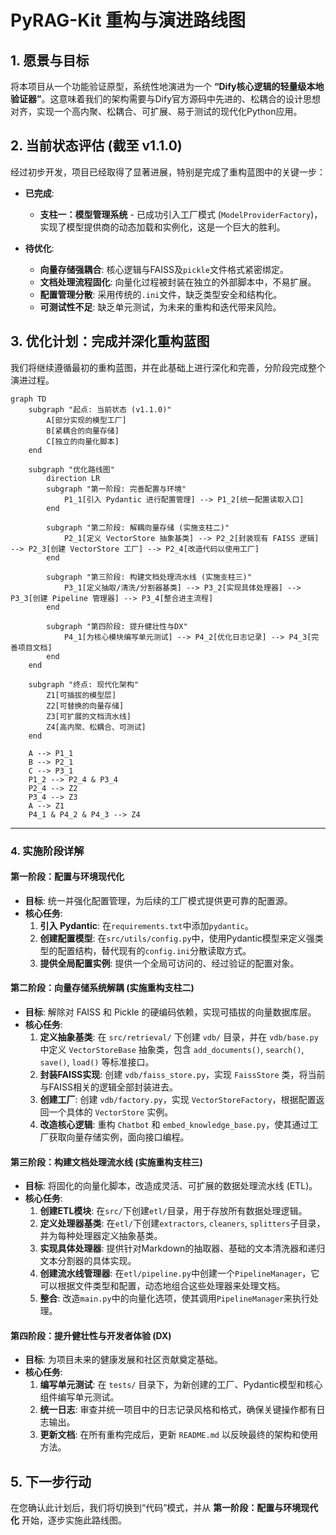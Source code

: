 # PyRAG-Kit 重构与演进路线图

## 1. 愿景与目标

将本项目从一个功能验证原型，系统性地演进为一个 **“Dify核心逻辑的轻量级本地验证器”**。这意味着我们的架构需要与Dify官方源码中先进的、松耦合的设计思想对齐，实现一个高内聚、松耦合、可扩展、易于测试的现代化Python应用。

## 2. 当前状态评估 (截至 v1.1.0)

经过初步开发，项目已经取得了显著进展，特别是完成了重构蓝图中的关键一步：

*   **已完成**:
    *   **支柱一：模型管理系统** - 已成功引入工厂模式 (`ModelProviderFactory`)，实现了模型提供商的动态加载和实例化，这是一个巨大的胜利。

*   **待优化**:
    *   **向量存储强耦合**: 核心逻辑与FAISS及`pickle`文件格式紧密绑定。
    *   **文档处理流程固化**: 向量化过程被封装在独立的外部脚本中，不易扩展。
    *   **配置管理分散**: 采用传统的`.ini`文件，缺乏类型安全和结构化。
    *   **可测试性不足**: 缺乏单元测试，为未来的重构和迭代带来风险。

## 3. 优化计划：完成并深化重构蓝图

我们将继续遵循最初的重构蓝图，并在此基础上进行深化和完善，分阶段完成整个演进过程。

```mermaid
graph TD
    subgraph "起点: 当前状态 (v1.1.0)"
        A[部分实现的模型工厂]
        B[紧耦合的向量存储]
        C[独立的向量化脚本]
    end

    subgraph "优化路线图"
        direction LR
        subgraph "第一阶段: 完善配置与环境"
            P1_1[引入 Pydantic 进行配置管理] --> P1_2[统一配置读取入口]
        end

        subgraph "第二阶段: 解耦向量存储 (实施支柱二)"
            P2_1[定义 VectorStore 抽象基类] --> P2_2[封装现有 FAISS 逻辑] --> P2_3[创建 VectorStore 工厂] --> P2_4[改造代码以使用工厂]
        end

        subgraph "第三阶段: 构建文档处理流水线 (实施支柱三)"
            P3_1[定义抽取/清洗/分割器基类] --> P3_2[实现具体处理器] --> P3_3[创建 Pipeline 管理器] --> P3_4[整合进主流程]
        end

        subgraph "第四阶段: 提升健壮性与DX"
            P4_1[为核心模块编写单元测试] --> P4_2[优化日志记录] --> P4_3[完善项目文档]
        end
    end

    subgraph "终点: 现代化架构"
        Z1[可插拔的模型层]
        Z2[可替换的向量存储]
        Z3[可扩展的文档流水线]
        Z4[高内聚、松耦合、可测试]
    end

    A --> P1_1
    B --> P2_1
    C --> P3_1
    P1_2 --> P2_4 & P3_4
    P2_4 --> Z2
    P3_4 --> Z3
    A --> Z1
    P4_1 & P4_2 & P4_3 --> Z4
```

---

### 4. 实施阶段详解

#### 第一阶段：配置与环境现代化

*   **目标**: 统一并强化配置管理，为后续的工厂模式提供更可靠的配置源。
*   **核心任务**:
    1.  **引入 Pydantic**: 在`requirements.txt`中添加`pydantic`。
    2.  **创建配置模型**: 在`src/utils/config.py`中，使用Pydantic模型来定义强类型的配置结构，替代现有的`config.ini`分散读取方式。
    3.  **提供全局配置实例**: 提供一个全局可访问的、经过验证的配置对象。

#### 第二阶段：向量存储系统解耦 (实施重构支柱二)

*   **目标**: 解除对 FAISS 和 Pickle 的硬编码依赖，实现可插拔的向量数据库层。
*   **核心任务**:
    1.  **定义抽象基类**: 在 `src/retrieval/` 下创建 `vdb/` 目录，并在 `vdb/base.py` 中定义 `VectorStoreBase` 抽象类，包含 `add_documents()`, `search()`, `save()`, `load()` 等标准接口。
    2.  **封装FAISS实现**: 创建 `vdb/faiss_store.py`，实现 `FaissStore` 类，将当前与FAISS相关的逻辑全部封装进去。
    3.  **创建工厂**: 创建 `vdb/factory.py`，实现 `VectorStoreFactory`，根据配置返回一个具体的 `VectorStore` 实例。
    4.  **改造核心逻辑**: 重构 `Chatbot` 和 `embed_knowledge_base.py`，使其通过工厂获取向量存储实例，面向接口编程。

#### 第三阶段：构建文档处理流水线 (实施重构支柱三)

*   **目标**: 将固化的向量化脚本，改造成灵活、可扩展的数据处理流水线 (ETL)。
*   **核心任务**:
    1.  **创建ETL模块**: 在`src/`下创建`etl/`目录，用于存放所有数据处理逻辑。
    2.  **定义处理器基类**: 在`etl/`下创建`extractors`, `cleaners`, `splitters`子目录，并为每种处理器定义抽象基类。
    3.  **实现具体处理器**: 提供针对Markdown的抽取器、基础的文本清洗器和递归文本分割器的具体实现。
    4.  **创建流水线管理器**: 在`etl/pipeline.py`中创建一个`PipelineManager`，它可以根据文件类型和配置，动态地组合这些处理器来处理文档。
    5.  **整合**: 改造`main.py`中的向量化选项，使其调用`PipelineManager`来执行处理。

#### 第四阶段：提升健壮性与开发者体验 (DX)

*   **目标**: 为项目未来的健康发展和社区贡献奠定基础。
*   **核心任务**:
    1.  **编写单元测试**: 在 `tests/` 目录下，为新创建的工厂、Pydantic模型和核心组件编写单元测试。
    2.  **统一日志**: 审查并统一项目中的日志记录风格和格式，确保关键操作都有日志输出。
    3.  **更新文档**: 在所有重构完成后，更新 `README.md` 以反映最终的架构和使用方法。

## 5. 下一步行动

在您确认此计划后，我们将切换到“代码”模式，并从 **第一阶段：配置与环境现代化** 开始，逐步实施此路线图。